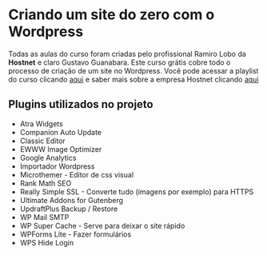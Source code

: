 # Criando um site do zero com o Wordpress

Todas as aulas do curso foram criadas pelo profissional Ramiro Lobo da **Hostnet** e claro Gustavo Guanabara. Este curso grátis cobre todo o processo de criação de um site no Wordpress. Você pode acessar a playlist do curso clicando [aqui](https://www.youtube.com/watch?v=JPR4OK4c35Q&list=PLHz_AreHm4dmDP_RWdiKekjTEmCuq_MW2) e saber mais sobre a empresa Hostnet clicando [aqui](http://www.hostnet.com.br)

## Plugins utilizados no projeto
* Atra Widgets
* Companion Auto Update
* Classic Editor
* EWWW Image Optimizer
* Google Analytics
* Importador Wordpress
* Microthemer - Editor de css visual
* Rank Math SEO
* Really Simple SSL - Converte tudo (imagens por exemplo) para HTTPS
* Ultimate Addons for Gutenberg
* UpdraftPlus Backup / Restore
* WP Mail SMTP
* WP Super Cache - Serve para deixar o site rápido
* WPForms Lite - Fazer formulários
* WPS Hide Login